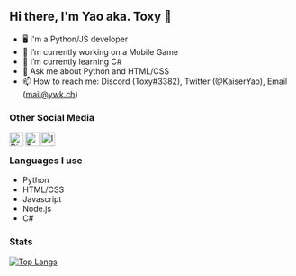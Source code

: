 
## Hi there, I'm Yao aka. Toxy 👋
<!-- [![alt text][1.1]][1]-->


- 🖥 I'm a Python/JS developer
- 🔭 I’m currently working on a Mobile Game
- 🌱 I’m currently learning C#
- 💬 Ask me about Python and HTML/CSS
- 📫 How to reach me: Discord (Toxy#3382), Twitter (@KaiserYao), Email (mail@ywk.ch)

### Other Social Media
[<img align="left" alt="Discord" width="25px" src="discord"/>][discord]
[<img align="left" alt="Twitter" width="25px" src="twitter"/>][twitter]
[<img align="left" alt="Instagram" width="25px" src="instagram"/>][instagram]

<br>

### Languages I use
- Python
- HTML/CSS
- Javascript
- Node.js
- C#

### Stats

[![Top Langs](https://github-readme-stats.vercel.app/api/top-langs/?username=kaiseryao&layout=compact)](https://github.com/kaiseryao/github-readme-stats)

[discord]: https://discord.gg/YS84Gq5
[Twitter]: https://twitter.com/KaiserYao
[instagram]: https://instagram.com/yaokaiser_


<!--
![discord](https://user-images.githubusercontent.com/74461477/118860715-05874880-b8dc-11eb-8223-08ca60860c9f.png)
![twitter](https://user-images.githubusercontent.com/74461477/118860724-07e9a280-b8dc-11eb-8b2a-07d4fa59bd23.png)
![instagram](https://user-images.githubusercontent.com/74461477/118860729-091acf80-b8dc-11eb-975f-c5c962ffcd87.png)
-->
